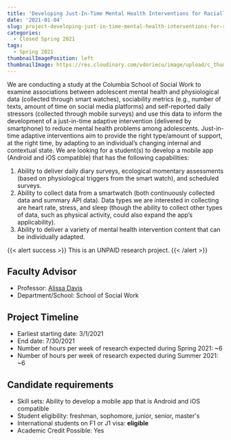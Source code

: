 ```yaml
---
title: 'Developing Just-In-Time Mental Health Interventions for Racially/Ethnically Diverse Adolescents'
date: '2021-01-04'
slug: project-developing-just-in-time-mental-health-interventions-for-racially-ethnically-diverse-adolescents
categories:
  - Closed Spring 2021
tags:
  - Spring 2021
thumbnailImagePosition: left
thumbnailImage: https://res.cloudinary.com/vdoriecu/image/upload/c_thumb,w_200,g_face/v1579110178/construction_c6dqbd.png
---
```

We are conducting a study at the Columbia School of Social Work to examine associations between adolescent mental health and physiological data (collected through smart watches), sociability metrics (e.g., number of texts, amount of time on social media platforms) and self-reported daily stressors (collected through mobile surveys) and use this data to inform the development of a just-in-time adaptive intervention (delivered by smartphone) to reduce mental health problems among adolescents. Just-in-time adaptive interventions aim to provide the right type/amount of support, at the right time, by adapting to an individual’s changing internal and contextual state. We are looking for a student(s) to develop a mobile app (Android and iOS compatible) that has the following capabilities:

<!--more-->

1)	Ability to deliver daily diary surveys, ecological momentary assessments (based on physiological triggers from the smart watch), and scheduled surveys.
2)	Ability to collect data from a smartwatch (both continuously collected data and summary API data). Data types we are interested in collecting are heart rate, stress, and sleep (though the ability to collect other types of data, such as physical activity, could also expand the app’s applicability).
3)	Ability to deliver a variety of mental health intervention content that can be individually adapted. 

{{< alert success >}}
This is an UNPAID research project.
{{< /alert >}}

## Faculty Advisor
+ Professor: [Alissa Davis](https://socialwork.columbia.edu/faculty-research/faculty/full-time/alissa-davis/)
+ Department/School: School of Social Work

## Project Timeline
+ Earliest starting date: 3/1/2021
+ End date: 7/30/2021
+ Number of hours per week of research expected during Spring 2021: ~6
+ Number of hours per week of research expected during Summer 2021: ~6

## Candidate requirements
+ Skill sets: Ability to develop a mobile app that is Android and iOS compatible
+ Student eligibility: freshman, sophomore, junior, senior, master's
+ International students on F1 or J1 visa: **eligible**
+ Academic Credit Possible: Yes

